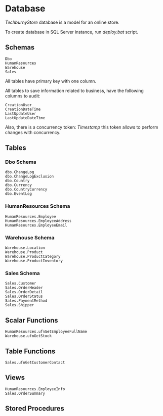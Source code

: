 # Database

*TechburnyStore* database is a model for an online store.

To create database in SQL Server instance, run *deploy.bat* script.

## Schemas

	Dbo
	HumanResources
	Warehouse
	Sales

All tables have primary key with one column.

All tables to save information related to business, have the following columns to audit:

	CreationUser
	CreationDateTime
	LastUpdateUser
	LastUpdateDateTime

Also, there is a concurrency token: *Timestamp* this token allows to perform changes with concurrency.

## Tables

### Dbo Schema

	dbo.ChangeLog
	dbo.ChangeLogExclusion
	dbo.Country
	dbo.Currency
	dbo.CountryCurrency
	dbo.EventLog

### HumanResources Schema

	HumanResources.Employee
	HumanResources.EmployeeAddress
	HumanResources.EmployeeEmail

### Warehouse Schema

	Warehouse.Location
	Warehouse.Product
	Warehouse.ProductCategory
	Warehouse.ProductInventory

### Sales Schema

	Sales.Customer
	Sales.OrderHeader
	Sales.OrderDetail
	Sales.OrderStatus
	Sales.PaymentMethod
	Sales.Shipper

## Scalar Functions

	HumanResources.ufnGetEmployeeFullName
	Warehouse.ufnGetStock

## Table Functions

	Sales.ufnGetCustomerContact

## Views

	HumanResources.EmployeeInfo
	Sales.OrderSummary

## Stored Procedures
